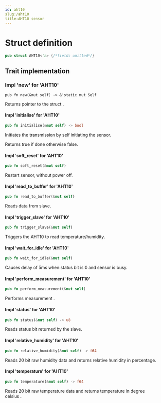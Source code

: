 ```yaml
---
id: aht10
slug:/aht10
title:AHT10 sensor
---
```


# Struct definition

```rust
pub struct AHT10<'a> {/*fields omitted*/}
```

## Trait implementation

### Impl 'new' for 'AHT10'

```ru
pub fn new(&mut self) -> &'static mut Self
```

Returns pointer to the struct .

#### Impl 'initialise' for 'AHT10'

```rust
pub fn initialise(&mut self) -> bool
```

Initiates the transmission by self initiating the sensor.

Returns true if done otherwise false.

#### Impl 'soft_reset' for 'AHT10'

```rust
pub fn soft_reset(&mut self)
```

Restart sensor, without power off.

#### Impl 'read_to_buffer' for 'AHT10'

```rust
pub fn read_to_buffer(&mut self)
```

Reads data from slave.

#### Impl 'trigger_slave' for 'AHT10'

```rust
pub fn trigger_slave(&mut self)
```

Triggers the AHT10 to read temperature/humidity.

#### Impl 'wait_for_idle' for 'AHT10'

```rust
pub fn wait_for_idle(&mut self)
```

Causes delay of 5ms when status bit is 0 and sensor is busy.

#### Impl 'perform_measurement' for 'AHT10'

```rust
pub fn perform_measurement(&mut self)
```

Performs measurement .

#### Impl 'status' for 'AHT10'

```rust
pub fn status(&mut self) -> u8
```

Reads status bit returned by the slave.

#### Impl 'relative_humidity' for 'AHT10'

```rust
pub fn relative_humidity(&mut self) -> f64
```

Reads 20 bit raw humidity data and returns relative humidity in percentage.

#### Impl 'temperature' for 'AHT10'

```rust
pub fn temperature(&mut self) -> f64
```

Reads 20 bit raw temperature data and returns temperature in degree celsius .



